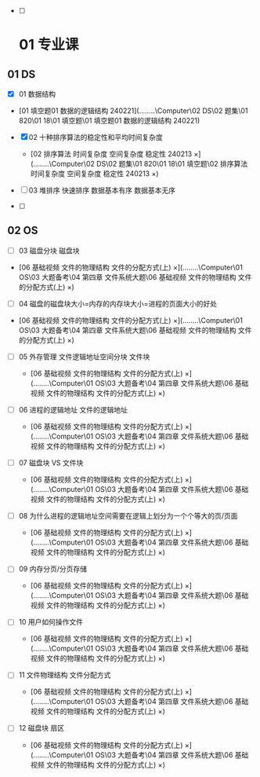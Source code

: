 - [ ] #  01 专业课




## 01 DS

- [x] 01 数据结构

*  [01 填空题01 数据的逻辑结构 240221](..\..\..\..\Computer\02 DS\02 题集\01 820\01 18\01 填空题\01 填空题01 数据的逻辑结构 240221) 

- [x] 02 十种排序算法的稳定性和平均时间复杂度
  * [02 排序算法 时间复杂度 空间复杂度 稳定性 240213 ×](..\..\..\..\Computer\02 DS\02 题集\01 820\01 18\01 填空题\02 排序算法 时间复杂度 空间复杂度 稳定性 240213 ×) 

- [ ] 03 堆排序 快速排序 数据基本有序 数据基本无序
- [ ] 



## 02 OS

- [ ] 03 磁盘分块 磁盘块

*  [06 基础视频 文件的物理结构 文件的分配方式(上) ×](..\..\..\..\Computer\01 OS\03 大题备考\04 第四章 文件系统大题\06 基础视频 文件的物理结构 文件的分配方式(上) ×) 

- [ ] 04 磁盘的磁盘块大小=内存的内存块大小=进程的页面大小的好处

*  [06 基础视频 文件的物理结构 文件的分配方式(上) ×](..\..\..\..\Computer\01 OS\03 大题备考\04 第四章 文件系统大题\06 基础视频 文件的物理结构 文件的分配方式(上) ×) 

- [ ] 05 外存管理 文件逻辑地址空间分块 文件块
  * [06 基础视频 文件的物理结构 文件的分配方式(上) ×](..\..\..\..\Computer\01 OS\03 大题备考\04 第四章 文件系统大题\06 基础视频 文件的物理结构 文件的分配方式(上) ×) 
- [ ] 06 进程的逻辑地址 文件的逻辑地址
  * [06 基础视频 文件的物理结构 文件的分配方式(上) ×](..\..\..\..\Computer\01 OS\03 大题备考\04 第四章 文件系统大题\06 基础视频 文件的物理结构 文件的分配方式(上) ×) 
- [ ] 07 磁盘块 VS 文件块
  * [06 基础视频 文件的物理结构 文件的分配方式(上) ×](..\..\..\..\Computer\01 OS\03 大题备考\04 第四章 文件系统大题\06 基础视频 文件的物理结构 文件的分配方式(上) ×) 
- [ ] 08 为什么进程的逻辑地址空间需要在逻辑上划分为一个个等大的页/页面
  * [06 基础视频 文件的物理结构 文件的分配方式(上) ×](..\..\..\..\Computer\01 OS\03 大题备考\04 第四章 文件系统大题\06 基础视频 文件的物理结构 文件的分配方式(上) ×) 
- [ ] 09 内存分页/分页存储
  * [06 基础视频 文件的物理结构 文件的分配方式(上) ×](..\..\..\..\Computer\01 OS\03 大题备考\04 第四章 文件系统大题\06 基础视频 文件的物理结构 文件的分配方式(上) ×) 

- [ ] 10 用户如何操作文件
  * [06 基础视频 文件的物理结构 文件的分配方式(上) ×](..\..\..\..\Computer\01 OS\03 大题备考\04 第四章 文件系统大题\06 基础视频 文件的物理结构 文件的分配方式(上) ×) 
- [ ] 11 文件物理结构 文件分配方式
  * [06 基础视频 文件的物理结构 文件的分配方式(上) ×](..\..\..\..\Computer\01 OS\03 大题备考\04 第四章 文件系统大题\06 基础视频 文件的物理结构 文件的分配方式(上) ×) 
- [ ] 12 磁盘块 扇区
  * [06 基础视频 文件的物理结构 文件的分配方式(上) ×](..\..\..\..\Computer\01 OS\03 大题备考\04 第四章 文件系统大题\06 基础视频 文件的物理结构 文件的分配方式(上) ×) 
